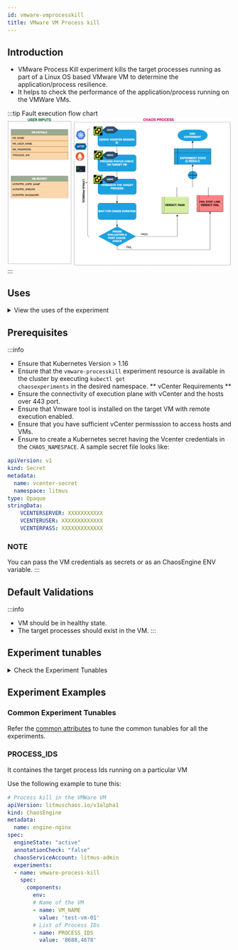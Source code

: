 ```yaml
---
id: vmware-vmprocesskill
title: VMware VM Process kill
---
```


## Introduction
- VMware Process Kill experiment kills the target processes running as part of a Linux OS based VMware VM to determine the application/process resilience.
- It helps to check the performance of the application/process running on the VMWare VMs.

:::tip Fault execution flow chart
![VMware VM Process kill](./static/images/vm-processkill.png)
:::

## Uses
<details>
<summary>View the uses of the experiment</summary>
<div>
Disrupt the application critical processes such as databases or message queues running in the VMware VM by killing their underlying processes or threads.
</div>
</details>

## Prerequisites
:::info
- Ensure that Kubernetes Version > 1.16 
- Ensure that the <code>vmware-processkill</code> experiment resource is available in the cluster by executing <code>kubectl get chaosexperiments</code> in the desired namespace.
** vCenter Requirements **
- Ensure the connectivity of execution plane with vCenter and the hosts over 443 port. 
- Ensure that Vmware tool is installed on the target VM with remote execution enabled.
- Ensure that you have sufficient vCenter permisssion to access hosts and VMs.
- Ensure to create a Kubernetes secret having the Vcenter credentials in the `CHAOS_NAMESPACE`. A sample secret file looks like:
```yaml
apiVersion: v1
kind: Secret
metadata:
  name: vcenter-secret
  namespace: litmus
type: Opaque
stringData:
    VCENTERSERVER: XXXXXXXXXXX
    VCENTERUSER: XXXXXXXXXXXXX
    VCENTERPASS: XXXXXXXXXXXXX
```

### NOTE
You can pass the VM credentials as secrets or as an ChaosEngine ENV variable.
:::

    
## Default Validations
:::info
- VM should be in healthy state.
- The target processes should exist in the VM.
:::

## Experiment tunables
<details>
    <summary>Check the Experiment Tunables</summary>
    <h2>Mandatory Fields</h2>
    <table>
      <tr>
        <th> Variables </th>
        <th> Description </th>
        <th> Notes </th>
      </tr>
      <tr>
        <td> VM_NAME </td>
        <td> Name of the VM in which the target processes reside </td>
        <td> ubuntu-vm-1 </td>
      </tr>
      <tr>
        <td> PROCESS_IDS </td>
        <td> Process IDs of the target processes provided as comma separated values </td>
        <td> 183,253,857 </td>
      </tr>
    </table>
    <h2>Optional Fields</h2>
    <table>
      <tr>
        <th> Variables </th>
        <th> Description </th>
        <th> Notes </th>
      </tr>
      <tr> 
        <td> TOTAL_CHAOS_DURATION </td>
        <td> The total time duration for chaos insertion (sec) </td>
        <td> Defaults to 30s </td>
      </tr>
      <tr>
        <td> RAMP_TIME </td>
        <td> Period to wait before and after injection of chaos in sec </td>
        <td> </td>
      </tr>
    </table>
</details>

## Experiment Examples

### Common Experiment Tunables
Refer the [common attributes](../common-tunables-for-all-experiments) to tune the common tunables for all the experiments.

### PROCESS_IDS
It containes the target process Ids running on a particular VM


Use the following example to tune this:

[embedmd]:# (./static/manifests/vm-processkill/vm-process-kill-processid.yaml yaml)
```yaml
# Process kill in the VMWare VM
apiVersion: litmuschaos.io/v1alpha1
kind: ChaosEngine
metadata:
  name: engine-nginx
spec:
  engineState: "active"
  annotationCheck: "false"
  chaosServiceAccount: litmus-admin
  experiments:
  - name: vmware-process-kill
    spec:
      components:
        env:
        # Name of the VM
        - name: VM_NAME
          value: 'test-vm-01'
        # List of Process IDs
        - name: PROCESS_IDS
          value: '8688,4678'
```

